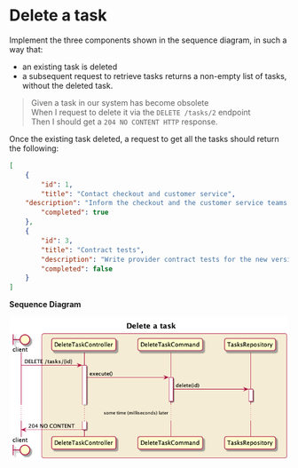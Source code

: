 # Delete a task

Implement the three components shown in the sequence diagram, in such a way that:
- an existing task is deleted
- a subsequent request to retrieve tasks returns a non-empty list of tasks, without the deleted task.

> Given a task in our system has become obsolete <br/>
> When I request to delete it via the `DELETE /tasks/2` endpoint <br/>
> Then I should get a `204 NO CONTENT HTTP` response. <br/>


Once the existing task deleted, a request to get all the tasks should return the following:

```JSON
[
    {
        "id": 1,
        "title": "Contact checkout and customer service",
    "description": "Inform the checkout and the customer service teams about the new version of our API.",
        "completed": true
    },
    {
        "id": 3,
        "title": "Contract tests",
        "description": "Write provider contract tests for the new version of our API.",
        "completed": false
    }
]
```

**Sequence Diagram**

![Delete a task sequence diagram][1]

[1]: ../resources/5-delete-task.png